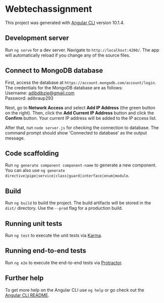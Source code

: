 # Webtechassignment

This project was generated with [Angular CLI](https://github.com/angular/angular-cli) version 10.1.4.

## Development server

Run `ng serve` for a dev server. Navigate to `http://localhost:4200/`. The app will automatically reload if you change any of the source files.

## Connect to MongoDB database
First, access the database at `https://account.mongodb.com/account/login`. The credentials for the MongoDB database are as follows:
<br> Username: adibdibzie@gmail.com
<br> Password: adibraup293

Next, go to **Network Access** and select **Add IP Address** (the green button on the right). Then, click the **Add Current IP Address** button and click the **Confirm** button. Your current IP address will be added to the IP access list.

After that, run `node server.js` for checking the connection to database. The command prompt should show 'Connected to database' as the output message.

## Code scaffolding

Run `ng generate component component-name` to generate a new component. You can also use `ng generate directive|pipe|service|class|guard|interface|enum|module`.

## Build

Run `ng build` to build the project. The build artifacts will be stored in the `dist/` directory. Use the `--prod` flag for a production build.

## Running unit tests

Run `ng test` to execute the unit tests via [Karma](https://karma-runner.github.io).

## Running end-to-end tests

Run `ng e2e` to execute the end-to-end tests via [Protractor](http://www.protractortest.org/).

## Further help

To get more help on the Angular CLI use `ng help` or go check out the [Angular CLI README](https://github.com/angular/angular-cli/blob/master/README.md).
